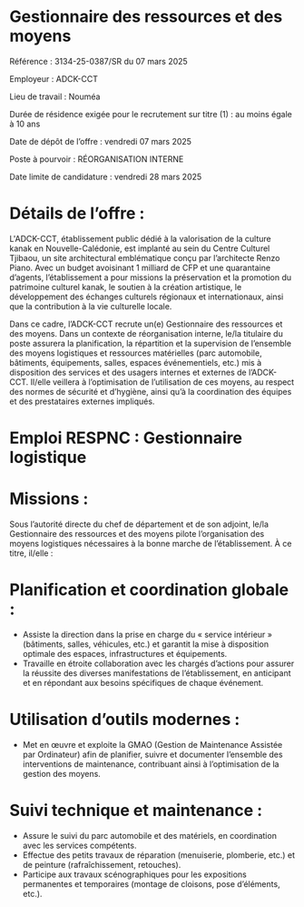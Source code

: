 # Gestionnaire des ressources et des moyens

Référence : 3134-25-0387/SR du 07 mars 2025

Employeur : ADCK-CCT

Lieu de travail : Nouméa

Durée de résidence exigée pour le recrutement sur titre (1) : au moins égale à 10 ans

Date de dépôt de l’offre : vendredi 07 mars 2025

Poste à pourvoir : RÉORGANISATION INTERNE

Date limite de candidature : vendredi 28 mars 2025

# Détails de l’offre :

L'ADCK-CCT, établissement public dédié à la valorisation de la culture kanak en Nouvelle-Calédonie, est implanté au sein du Centre Culturel Tjibaou, un site architectural emblématique conçu par l’architecte Renzo Piano. Avec un budget avoisinant 1 milliard de CFP et une quarantaine d’agents, l’établissement a pour missions la préservation et la promotion du patrimoine culturel kanak, le soutien à la création artistique, le développement des échanges culturels régionaux et internationaux, ainsi que la contribution à la vie culturelle locale.

Dans ce cadre, l’ADCK-CCT recrute un(e) Gestionnaire des ressources et des moyens. Dans un contexte de réorganisation interne, le/la titulaire du poste assurera la planification, la répartition et la supervision de l’ensemble des moyens logistiques et ressources matérielles (parc automobile, bâtiments, équipements, salles, espaces événementiels, etc.) mis à disposition des services et des usagers internes et externes de l’ADCK-CCT. Il/elle veillera à l’optimisation de l’utilisation de ces moyens, au respect des normes de sécurité et d’hygiène, ainsi qu’à la coordination des équipes et des prestataires externes impliqués.

# Emploi RESPNC : Gestionnaire logistique

# Missions :

Sous l’autorité directe du chef de département et de son adjoint, le/la Gestionnaire des ressources et des moyens pilote l’organisation des moyens logistiques nécessaires à la bonne marche de l’établissement. À ce titre, il/elle :

# Planification et coordination globale :

- Assiste la direction dans la prise en charge du « service intérieur » (bâtiments, salles, véhicules, etc.) et garantit la mise à disposition optimale des espaces, infrastructures et équipements.
- Travaille en étroite collaboration avec les chargés d’actions pour assurer la réussite des diverses manifestations de l’établissement, en anticipant et en répondant aux besoins spécifiques de chaque événement.

# Utilisation d’outils modernes :

- Met en œuvre et exploite la GMAO (Gestion de Maintenance Assistée par Ordinateur) afin de planifier, suivre et documenter l’ensemble des interventions de maintenance, contribuant ainsi à l’optimisation de la gestion des moyens.

# Suivi technique et maintenance :

- Assure le suivi du parc automobile et des matériels, en coordination avec les services compétents.
- Effectue des petits travaux de réparation (menuiserie, plomberie, etc.) et de peinture (rafraîchissement, retouches).
- Participe aux travaux scénographiques pour les expositions permanentes et temporaires (montage de cloisons, pose d’éléments, etc.).